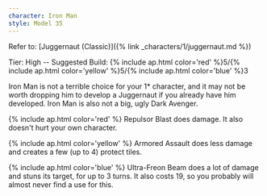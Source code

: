 ```yaml
---
character: Iron Man
style: Model 35
---
```

Refer to: [Juggernaut (Classic)]({% link _characters/1/juggernaut.md %})

Tier: High -- Suggested Build: {% include ap.html color='red' %}5/{% include ap.html color='yellow' %}5/{% include ap.html color='blue' %}3

Iron Man is not a terrible choice for your 1* character, and it may not be worth dropping him to develop a Juggernaut if you already have him developed. Iron Man is also not a big, ugly Dark Avenger.

{% include ap.html color='red' %} Repulsor Blast does damage. It also doesn't hurt your own character.

{% include ap.html color='yellow' %} Armored Assault does less damage and creates a few (up to 4) protect tiles.

{% include ap.html color='blue' %} Ultra-Freon Beam does a lot of damage and stuns its target, for up to 3 turns. It also costs 19, so you probably will almost never find a use for this.